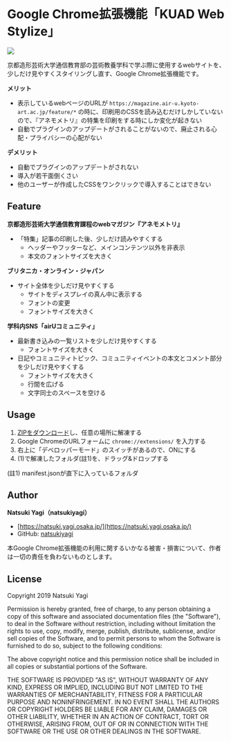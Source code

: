 # Google Chrome拡張機能「KUAD Web Stylize」

![](https://img.shields.io/github/license/mashape/apistatus.svg)

京都造形芸術大学通信教育部の芸術教養学科で学ぶ際に使用するwebサイトを、少しだけ見やすくスタイリングし直す、Google Chrome拡張機能です。

**メリット**

- 表示しているwebページのURLが `https://magazine.air-u.kyoto-art.ac.jp/feature/*` の時に、印刷用のCSSを読み込むだけしかしていないので、『アネモメトリ』の特集を印刷をする時にしか変化が起きない
- 自動でプラグインのアップデートがされることがないので、廃止される心配・プライバシーの心配がない

**デメリット**

- 自動でプラグインのアップデートがされない
- 導入が若干面倒くさい
- 他のユーザーが作成したCSSをワンクリックで導入することはできない

## Feature

**京都造形芸術大学通信教育課程のwebマガジン『アネモメトリ』**

- 「特集」記事の印刷した後、少しだけ読みやすくする
  - ヘッダーやフッターなど、メインコンテンツ以外を非表示
  - 本文のフォントサイズを大きく

**ブリタニカ・オンライン・ジャパン**

- サイト全体を少しだけ見やすくする
  - サイトをディスプレイの真ん中に表示する
  - フォントの変更
  - フォントサイズを大きく

**学科内SNS「airUコミュニティ」**

- 最新書き込みの一覧リストを少しだけ見やすくする
  - フォントサイズを大きく
- 日記やコミュニティトピック、コミュニティイベントの本文とコメント部分を少しだけ見やすくする
  - フォントサイズを大きく
  - 行間を広げる
  - 文字同士のスペースを空ける

## Usage

1. [ZIPをダウンロード](https://github.com/natsukiyagi/anemo-print-stylize/archive/master.zip)し、任意の場所に解凍する
1. Google ChromeのURLフォームに `chrome://extensions/` を入力する
1. 右上に「デベロッパーモード」のスイッチがあるので、ONにする
1. (1)で解凍したフォルダ(註1)を、ドラッグ&ドロップする

(註1) manifest.jsonが直下に入っているフォルダ

## Author

**Natsuki Yagi（natsukiyagi）**

- [https://natsuki.yagi.osaka.jp/](https://natsuki.yagi.osaka.jp/)
- GitHub: [natsukiyagi](https://github.com/natsukiyagi)

本Google Chrome拡張機能の利用に関するいかなる被害・損害について、作者は一切の責任を負わないものとします。

## License

Copyright 2019 Natsuki Yagi

Permission is hereby granted, free of charge, to any person obtaining a copy of this software and associated documentation files (the "Software"), to deal in the Software without restriction, including without limitation the rights to use, copy, modify, merge, publish, distribute, sublicense, and/or sell copies of the Software, and to permit persons to whom the Software is furnished to do so, subject to the following conditions:

The above copyright notice and this permission notice shall be included in all copies or substantial portions of the Software.

THE SOFTWARE IS PROVIDED "AS IS", WITHOUT WARRANTY OF ANY KIND, EXPRESS OR IMPLIED, INCLUDING BUT NOT LIMITED TO THE WARRANTIES OF MERCHANTABILITY, FITNESS FOR A PARTICULAR PURPOSE AND NONINFRINGEMENT. IN NO EVENT SHALL THE AUTHORS OR COPYRIGHT HOLDERS BE LIABLE FOR ANY CLAIM, DAMAGES OR OTHER LIABILITY, WHETHER IN AN ACTION OF CONTRACT, TORT OR OTHERWISE, ARISING FROM, OUT OF OR IN CONNECTION WITH THE SOFTWARE OR THE USE OR OTHER DEALINGS IN THE SOFTWARE.
